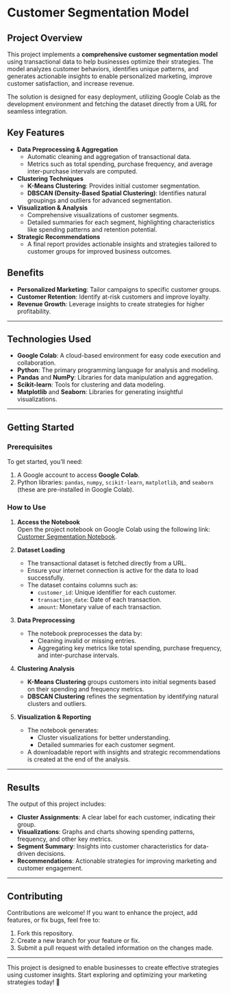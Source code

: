 # Customer Segmentation Model  

## Project Overview  
This project implements a **comprehensive customer segmentation model** using transactional data to help businesses optimize their strategies. The model analyzes customer behaviors, identifies unique patterns, and generates actionable insights to enable personalized marketing, improve customer satisfaction, and increase revenue.  

The solution is designed for easy deployment, utilizing Google Colab as the development environment and fetching the dataset directly from a URL for seamless integration.  

## Key Features  
- **Data Preprocessing & Aggregation**  
  - Automatic cleaning and aggregation of transactional data.  
  - Metrics such as total spending, purchase frequency, and average inter-purchase intervals are computed.  
- **Clustering Techniques**  
  - **K-Means Clustering**: Provides initial customer segmentation.  
  - **DBSCAN (Density-Based Spatial Clustering)**: Identifies natural groupings and outliers for advanced segmentation.  
- **Visualization & Analysis**  
  - Comprehensive visualizations of customer segments.  
  - Detailed summaries for each segment, highlighting characteristics like spending patterns and retention potential.  
- **Strategic Recommendations**  
  - A final report provides actionable insights and strategies tailored to customer groups for improved business outcomes.  

## Benefits  
- **Personalized Marketing**: Tailor campaigns to specific customer groups.  
- **Customer Retention**: Identify at-risk customers and improve loyalty.  
- **Revenue Growth**: Leverage insights to create strategies for higher profitability.  

---

## Technologies Used  
- **Google Colab**: A cloud-based environment for easy code execution and collaboration.  
- **Python**: The primary programming language for analysis and modeling.  
- **Pandas** and **NumPy**: Libraries for data manipulation and aggregation.  
- **Scikit-learn**: Tools for clustering and data modeling.  
- **Matplotlib** and **Seaborn**: Libraries for generating insightful visualizations.  

---

## Getting Started  

### Prerequisites  
To get started, you’ll need:  
1. A Google account to access **Google Colab**.  
2. Python libraries: `pandas`, `numpy`, `scikit-learn`, `matplotlib`, and `seaborn` (these are pre-installed in Google Colab).  

### How to Use  

1. **Access the Notebook**  
   Open the project notebook on Google Colab using the following link: [Customer Segmentation Notebook](https://colab.research.google.com/drive/19s8BTdVc8dRQ4uQlGRjbYXXMCKaHVWXA?usp=sharing).  

2. **Dataset Loading**  
   - The transactional dataset is fetched directly from a URL.  
   - Ensure your internet connection is active for the data to load successfully.  
   - The dataset contains columns such as:  
     - `customer_id`: Unique identifier for each customer.  
     - `transaction_date`: Date of each transaction.  
     - `amount`: Monetary value of each transaction.  

3. **Data Preprocessing**  
   - The notebook preprocesses the data by:  
     - Cleaning invalid or missing entries.  
     - Aggregating key metrics like total spending, purchase frequency, and inter-purchase intervals.  

4. **Clustering Analysis**  
   - **K-Means Clustering** groups customers into initial segments based on their spending and frequency metrics.  
   - **DBSCAN Clustering** refines the segmentation by identifying natural clusters and outliers.  

5. **Visualization & Reporting**  
   - The notebook generates:  
     - Cluster visualizations for better understanding.  
     - Detailed summaries for each customer segment.  
   - A downloadable report with insights and strategic recommendations is created at the end of the analysis.  

---

## Results  
The output of this project includes:  
- **Cluster Assignments**: A clear label for each customer, indicating their group.  
- **Visualizations**: Graphs and charts showing spending patterns, frequency, and other key metrics.  
- **Segment Summary**: Insights into customer characteristics for data-driven decisions.  
- **Recommendations**: Actionable strategies for improving marketing and customer engagement.  

---

## Contributing  
Contributions are welcome! If you want to enhance the project, add features, or fix bugs, feel free to:  
1. Fork this repository.  
2. Create a new branch for your feature or fix.  
3. Submit a pull request with detailed information on the changes made.  

---  

This project is designed to enable businesses to create effective strategies using customer insights. Start exploring and optimizing your marketing strategies today! 🎯
